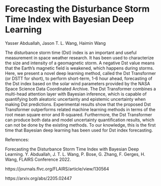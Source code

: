 # Forecasting the Disturbance Storm Time Index with Bayesian Deep Learning 
<p>Yasser Abduallah, Jason T. L. Wang, Haimin Wang </p>
<p>The disturbance storm time (Dst) index is an important and useful measurement in space weather research. It has been used to characterize the size and intensity of a geomagnetic storm. A negative Dst value means that the Earth’s magnetic field is weakened, which happens during storms. Here, we present a novel deep learning method, called the Dst Transformer (or DSTT for short), to perform short-term, 1-6 hour ahead, forecasting of the Dst index based on the solar wind parameters provided by the NASA Space Science Data Coordinated Archive. The Dst Transformer combines a multi-head attention layer with Bayesian inference, which is capable of quantifying both aleatoric uncertainty and epistemic uncertainty when making Dst predictions. Experimental results show that the proposed Dst Transformer outperforms related machine learning methods in terms of the root mean square error and R-squared. Furthermore, the Dst Transformer can produce both data and model uncertainty quantification results, which can not be done by the existing methods. To our knowledge, this is the first time that Bayesian deep learning has been used for Dst index forecasting.</p>
<p>References:</p>
<p>Forecasting the Disturbance Storm Time Index with Bayesian Deep Learning. Y. Abduallah, J. T. L. Wang, P. Bose, G. Zhang, F. Gerges, H. Wang, FLAIRS Conference 2022.</p>
<p>https://journals.flvc.org/FLAIRS/article/view/130564  </p>
<p>https://arxiv.org/abs/2205.02447  </p>
